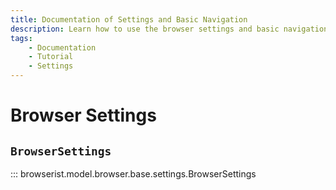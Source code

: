 ```yaml
---
title: Documentation of Settings and Basic Navigation
description: Learn how to use the browser settings and basic navigation methods in Browserist. Includes code examples for beginners and advanced users for web scraping and browser automation.
tags:
    - Documentation
    - Tutorial
    - Settings
---
```


# Browser Settings
## `BrowserSettings`

::: browserist.model.browser.base.settings.BrowserSettings
